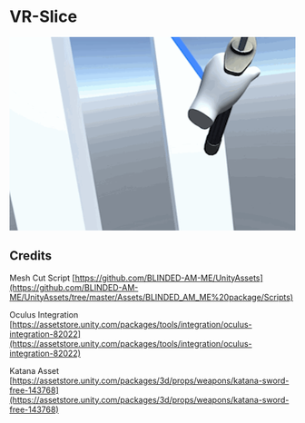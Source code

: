 # VR-Slice

![](preview.gif)

## Credits
Mesh Cut Script [https://github.com/BLINDED-AM-ME/UnityAssets](https://github.com/BLINDED-AM-ME/UnityAssets/tree/master/Assets/BLINDED_AM_ME%20package/Scripts)

Oculus Integration [https://assetstore.unity.com/packages/tools/integration/oculus-integration-82022](https://assetstore.unity.com/packages/tools/integration/oculus-integration-82022)

Katana Asset [https://assetstore.unity.com/packages/3d/props/weapons/katana-sword-free-143768](https://assetstore.unity.com/packages/3d/props/weapons/katana-sword-free-143768)
